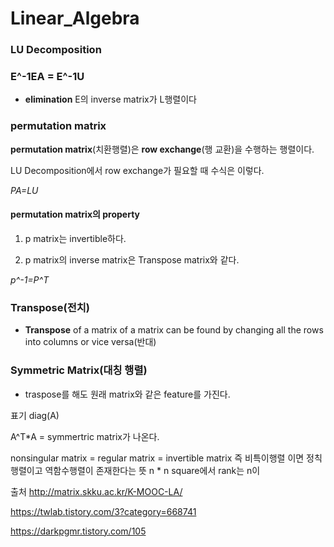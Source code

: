 # Linear_Algebra

### LU Decomposition

### E^-1EA = E^-1U

- **elimination** E의 inverse matrix가 L행렬이다

### permutation matrix
  **permutation matrix**(치환행렬)은 __row exchange__(행 교환)을 수행하는 행렬이다.
  
  LU Decomposition에서 row exchange가 필요할 때 수식은 이렇다.
 
  _PA=LU_
  
  #### permutation matrix의 property
  
  1. p matrix는 invertible하다.
  
  2. p matrix의 inverse matrix은 Transpose matrix와 같다.
  
  _p^-1=P^T_
  
  
  
  
  
  
### Transpose(전치)
 
- **Transpose** of a matrix of a matrix can be found by changing all the rows into columns or vice versa(반대)    




### Symmetric Matrix(대칭 행렬)


- traspose를 해도 원래 matrix와 같은 feature를 가진다.

표기 diag(A)

A^T*A = symmertric matrix가 나온다.
  
 
nonsingular matrix = regular matrix = invertible matrix
즉 비특이행렬 이면 정칙행렬이고 역함수행렬이 존재한다는 뜻
n * n square에서 rank는 n이 


















출처
http://matrix.skku.ac.kr/K-MOOC-LA/

https://twlab.tistory.com/3?category=668741


https://darkpgmr.tistory.com/105

